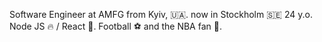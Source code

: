 Software Engineer at AMFG
from Kyiv, 🇺🇦. now in Stockholm 🇸🇪
24 y.o.
Node JS 🔥 / React 🚀.
Football ⚽ and the NBA fan 🏀.
